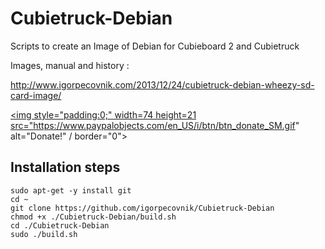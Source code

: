 Cubietruck-Debian
=================

Scripts to create an Image of Debian for Cubieboard 2 and Cubietruck

Images, manual and history :

http://www.igorpecovnik.com/2013/12/24/cubietruck-debian-wheezy-sd-card-image/

<a href="https://www.paypal.com/cgi-bin/webscr?cmd=_s-xclick&hosted_button_id=CUYH2KR36YB7W"><img style="padding:0;" width=74 height=21  src="https://www.paypalobjects.com/en_US/i/btn/btn_donate_SM.gif" alt="Donate!" / border="0"></a>

Installation steps
------------------

```shell
sudo apt-get -y install git
cd ~
git clone https://github.com/igorpecovnik/Cubietruck-Debian
chmod +x ./Cubietruck-Debian/build.sh
cd ./Cubietruck-Debian
sudo ./build.sh
```
